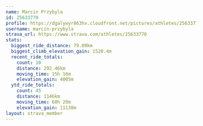 ```yaml
---
name: Marcin Przybyla
id: 25633770
profile: https://dgalywyr863hv.cloudfront.net/pictures/athletes/25633770/12947173/2/large.jpg
username: marcin-przybyla
strava_url: https://www.strava.com/athletes/25633770
stats:
  biggest_ride_distance: 79.09km
  biggest_climb_elevation_gain: 1520.4m
  recent_ride_totals:
    count: 10
    distance: 292.46km
    moving_time: 15h 16m
    elevation_gain: 4005m
  ytd_ride_totals:
    count: 45
    distance: 1146km
    moving_time: 60h 20m
    elevation_gain: 11138m
layout: strava_member
--- 
```

